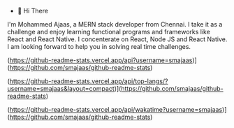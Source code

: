 - 👋 Hi There

I'm Mohammed Ajaas, a MERN stack developer from Chennai. I take it as a challenge and enjoy learning functional programs and frameworks like React and React Native. I concenterate on React, Node JS and React Native. I am looking forward to help you in solving real time challenges.

(https://github-readme-stats.vercel.app/api?username=smajaas)](https://github.com/smajaas/github-readme-stats)

(https://github-readme-stats.vercel.app/api/top-langs/?username=smajaas&layout=compact)](https://github.com/smajaas/github-readme-stats)

(https://github-readme-stats.vercel.app/api/wakatime?username=smajaas)](https://github.com/smajaas/github-readme-stats)
